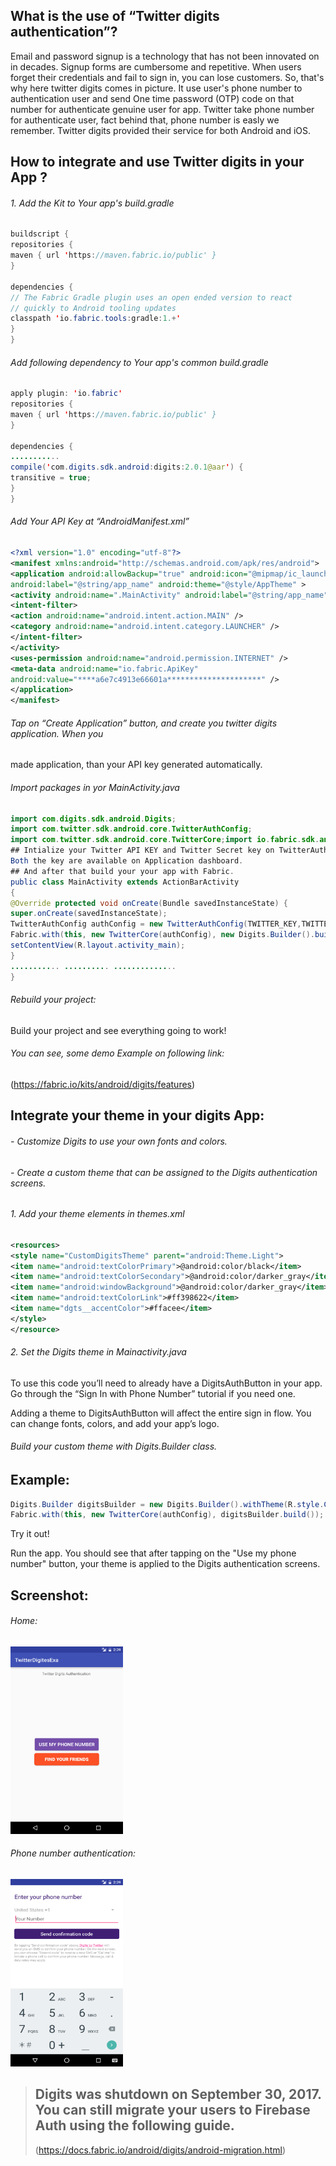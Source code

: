 ## What is the use of “Twitter digits authentication”?

Email and password signup is a technology that has not been innovated on in decades.
Signup forms are cumbersome and repetitive. When users forget their credentials and fail
to sign in, you can lose customers.
So, that's why here twitter digits comes in picture. It use user's phone number to
authentication user and send One time password (OTP) code on that number for
authenticate genuine user for app. Twitter take phone number for authenticate user, fact
behind that, phone number is easly we remember.
Twitter digits provided their service for both Android and iOS.

## How to integrate and use Twitter digits in your App ?

###### 1. Add the Kit to Your app's build.gradle

```java
buildscript {
repositories {
maven { url 'https://maven.fabric.io/public' }
}

dependencies {
// The Fabric Gradle plugin uses an open ended version to react
// quickly to Android tooling updates
classpath 'io.fabric.tools:gradle:1.+'
}
}
```
###### Add following dependency to Your app's common build.gradle

```java
apply plugin: 'io.fabric'
repositories {
maven { url 'https://maven.fabric.io/public' }
}

dependencies {
...........
compile('com.digits.sdk.android:digits:2.0.1@aar') {
transitive = true;
}
}

```
###### Add Your API Key at “AndroidManifest.xml”
```xml
<?xml version="1.0" encoding="utf-8"?>
<manifest xmlns:android="http://schemas.android.com/apk/res/android">
<application android:allowBackup="true" android:icon="@mipmap/ic_launcher"
android:label="@string/app_name" android:theme="@style/AppTheme" >
<activity android:name=".MainActivity" android:label="@string/app_name" >
<intent-filter>
<action android:name="android.intent.action.MAIN" />
<category android:name="android.intent.category.LAUNCHER" />
</intent-filter>
</activity>
<uses-permission android:name="android.permission.INTERNET" />
<meta-data android:name="io.fabric.ApiKey"
android:value="****a6e7c4913e66601a*********************" />
</application>
</manifest>
```

###### Tap on “Create Application” button, and create you twitter digits application. When you
made application, than your API key generated automatically.

###### Import packages in yor MainActivity.java
```java
import com.digits.sdk.android.Digits;
import com.twitter.sdk.android.core.TwitterAuthConfig;
import com.twitter.sdk.android.core.TwitterCore;import io.fabric.sdk.android.Fabric;
## Intialize your Twitter API KEY and Twitter Secret key on TwitterAuthConfig constuctor.
Both the key are available on Application dashboard.
## And after that build your your app with Fabric.
public class MainActivity extends ActionBarActivity
{
@Override protected void onCreate(Bundle savedInstanceState) {
super.onCreate(savedInstanceState);
TwitterAuthConfig authConfig = new TwitterAuthConfig(TWITTER_KEY,TWITTER_SECRET);
Fabric.with(this, new TwitterCore(authConfig), new Digits.Builder().build());
setContentView(R.layout.activity_main);
}
........... .......... ..............
}
```
###### Rebuild your project:

Build your project and see everything going to work!

###### You can see, some demo Example on following link:
(https://fabric.io/kits/android/digits/features)

## Integrate your theme in your digits App:
###### - Customize Digits to use your own fonts and colors.
###### - Create a custom theme that can be assigned to the Digits authentication screens.

###### 1. Add your theme elements in themes.xml
```xml
<resources>
<style name="CustomDigitsTheme" parent="android:Theme.Light">
<item name="android:textColorPrimary">@android:color/black</item>
<item name="android:textColorSecondary">@android:color/darker_gray</item>
<item name="android:windowBackground">@android:color/darker_gray</item>
<item name="android:textColorLink">#ff398622</item>
<item name="dgts__accentColor">#ffacee</item>
</style>
</resource>
```

###### 2. Set the Digits theme in Mainactivity.java
To use this code you’ll need to already have a DigitsAuthButton in your app. Go through
the “Sign In with Phone Number” tutorial if you need one.

Adding a theme to DigitsAuthButton will affect the entire sign in flow. You can change
fonts, colors, and add your app’s logo.

###### Build your custom theme with Digits.Builder class.

## Example:
```java
Digits.Builder digitsBuilder = new Digits.Builder().withTheme(R.style.CustomDigitsTheme);
Fabric.with(this, new TwitterCore(authConfig), digitsBuilder.build());
```
Try it out!

Run the app. You should see that after tapping on the "Use my phone number" button,
your theme is applied to the Digits authentication screens.

## Screenshot:

###### Home:
<img src="https://github.com/Fenscode/twitter_digits_auth/blob/master/Screenshot/Screenshot_20161003-143929.png" width="180" height="300" />

###### Phone number authentication:
<img src="https://github.com/Fenscode/twitter_digits_auth/blob/master/Screenshot/Screenshot_20161003-143938.png" width="180" height="300" />

> ## Digits was shutdown on September 30, 2017. You can still migrate your users to Firebase Auth using the following guide.
> (https://docs.fabric.io/android/digits/android-migration.html)
